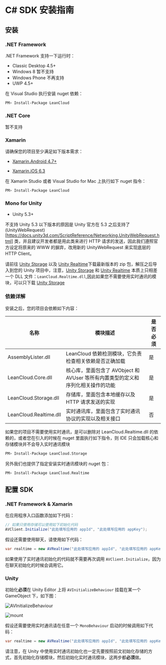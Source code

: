 # C# SDK 安装指南

## 安装
### .NET Framework
.NET Framework 支持一下运行时：

- Classic Desktop 4.5+
- Windows 8 暂不支持
- Windows Phone 不再支持
- UWP 4.5+

在 Visual Studio 执行安装 nuget 依赖：

```sh
PM> Install-Package LeanCloud
```

### .NET Core
暂不支持

### Xamarin

请确保您的项目至少满足如下版本需求：

- [Xamarin.Android 4.7+](https://developer.xamarin.com/releases/ios/xamarin.ios_6/xamarin.ios_6.3/)

- [Xamarin.iOS 6.3](https://developer.xamarin.com/releases/android/xamarin.android_4/xamarin.android_4.7/)

在 Xamarin Studio 或者 Visual Studio for Mac 上执行如下 nuget 指令：

```sh
PM> Install-Package LeanCloud
```

### Mono for Unity

- Unity 5.3+

不支持 Unity 5.3 以下版本的原因是 Unity 官方在 5.3 之后支持了 (UnityWebRequest)[https://docs.unity3d.com/ScriptReference/Networking.UnityWebRequest.html] 类，并且建议开发者都是用此类来进行 HTTP 请求的发送，因此我们遵照官方设定将原来的 WWW 的摒弃，改用新的 UnityWebRequest 来实现底层的 HTTP Client。

请前往 [Unity Storage](https://releases.leanapp.cn/#/leancloud/unity-sdk/releases) 以及 [Unity Realtime](https://releases.leanapp.cn/#/leancloud/realtime-SDK-dotNET/releases)下载最新版本的 zip 包，解压之后导入到您的 Unity 项目中，注意，[Unity Storage](https://releases.leanapp.cn/#/leancloud/unity-sdk/releases) 和 [Unity Realtime](https://releases.leanapp.cn/#/leancloud/realtime-SDK-dotNET/releases) 本质上只相差一个 DLL 文件：`LeanCloud.Realtime.dll`,因此如果您不需要使用实时通讯的模块，可以只下载 [Unity Storage](https://releases.leanapp.cn/#/leancloud/unity-sdk/releases)

### 依赖详解

安装之后，您的项目会依赖如下内容：


名称|模块描述|是否必须
--|---|---
AssemblyLister.dll|LeanCloud 依赖检测模块，它负责检查相关依赖是否正确加载|是
LeanCloud.Core.dll|核心库，里面包含了 AVObject 和 AVUser 等所有内置类型的定义和序列化相关操作的功能|是
LeanCloud.Storage.dll|存储库，里面包含本地缓存以及 HTTP 请求发送的实现|是
LeanCloud.Realtime.dll|实时通讯库，里面包含了实时通讯协议的实现以及相关接口|否

如果您的项目不需要使用实时通讯，是可以删除对 LeanCloud.Realtime.dll 的依赖的，或者您在引入的时候在 nuget 里面执行如下指令，则 IDE 只会加载核心和存储模块并不会导入实时通讯模块

```sh
PM> Install-Package LeanCloud.Storage
```

另外我们也提供了指定安装实时通讯模块的 nuget 包：

```sh
PM> Install-Package LeanCloud.Realtime
```

## 配置 SDK

### .NET Framework & Xamarin
在应用程序入口函数添加如下代码：

```cs
// 如果只使用存储可以使用如下初始化代码
AVClient.Initialize("此处填写应用的 appId", "此处填写应用的 appKey");
```

假设还需要使用聊天，请使用如下代码：

```cs
var realtime = new AVRealtime("此处填写应用的 appId", "此处填写应用的 appKey");
```

如果使用了实时通讯初始化的代码就不需要再次调用 `AVClient.Initialize`，因为在聊天初始化的时候会调用它。


### Unity

初始化**必须**在 Unity Editor 上将 `AVInitializeBehaviour` 挂载在某一个 GameObject 下，如下图：

![AVInitializeBehaviour](https://dn-lhzo7z96.qbox.me/1490770179090)

![mount](https://dn-lhzo7z96.qbox.me/1490770533536)

假设还需要使用实时通讯请在任意一个 `MonoBehaviour` 启动的时候调用如下代码：

```cs
var realtime = new AVRealtime("此处填写应用的 appId", "此处填写应用的 appKey");
```
请注意，在 Unity 中使用实时通讯初始化也一定先要按照前文初始化存储的方式，首先初始化存储模块，然后初始化实时通讯模块，这两步都**必须**做。

